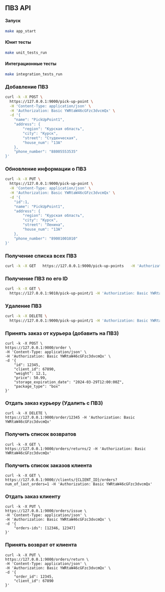 ## ПВЗ API

#### Запуск
```bash
make app_start
```

#### Юнит тесты
```bash
make unit_tests_run
```

#### Интеграционные тесты
```bash
make integration_tests_run
```

### Добавление ПВЗ


```bash
curl -k -X POST \
  https://127.0.0.1:9000/pick-up-point \
  -H 'Content-Type: application/json' \
  -H 'Authorization: Basic YWRtaW46cGFzc3dvcmQx' \
  -d '{
    "name": "PickUpPoint1",
    "address": {
        "region": "Курская область",
        "city": "Курск",
        "street": "Студенческая",
        "house_num": "13А"
    },
    "phone_number": "88005553535"
}'
```
### Обновление информации о ПВЗ

```bash
curl -k -X PUT \
  https://127.0.0.1:9000/pick-up-point \
  -H 'Content-Type: application/json' \
  -H 'Authorization: Basic YWRtaW46cGFzc3dvcmQx' \
  -d '{
    "id":1,
    "name": "PickUpPoint1",
    "address": {
        "region": "Курская область",
        "city": "Курск",
        "street": "Ленина",
        "house_num": "13А"
    },
    "phone_number": "89001001010"
}'

```

### Получение списка всех ПВЗ

```bash
curl -k -X GET   https://127.0.0.1:9000/pick-up-points   -H 'Authorization: Basic YWRtaW46cGFzc3dvcmQx'
```

### Получение ПВЗ по его ID

```bash
curl -k -X GET \
  https://127.0.0.1:9010/pick-up-point/1 -H 'Authorization: Basic YWRtaW46cGFzc3dvcmQx'
```

### Удаление ПВЗ

```bash
curl -k -X DELETE \
  https://127.0.0.1:9000/pick-up-point/1 -H 'Authorization: Basic YWRtaW46cGFzc3dvcmQx'
```

### Принять заказ от курьера (добавить на ПВЗ)
```
curl -k -X POST \
https://127.0.0.1:9000/order \
-H 'Content-Type: application/json' \
-H 'Authorization: Basic YWRtaW46cGFzc3dvcmQx' \
-d '{
    "id": 12345,
    "client_id": 67890,
    "weight": 12.1,
    "price": 50.99,
    "storage_expiration_date": "2024-03-29T12:00:00Z",
    "package_type": "box"
}'
```

### Отдать заказ курьеру (Удалить с ПВЗ)
```
curl -k -X DELETE \
https://127.0.0.1:9000/order/12345 -H 'Authorization: Basic YWRtaW46cGFzc3dvcmQx'
```

### Получить список возвратов
```
curl -k -X GET \
https://127.0.0.1:9000/orders/returns/2 -H 'Authorization: Basic YWRtaW46cGFzc3dvcmQx'
```

### Получить список заказов клиента
```
curl -k -X GET \
https://127.0.0.1:9000//clients/{CLIENT_ID}/orders?num_of_last_orders=1 -H 'Authorization: Basic YWRtaW46cGFzc3dvcmQx'
```

### Отдать заказ клиенту
```
curl -k -X PUT \
https://127.0.0.1:9000/orders/issue \
-H 'Content-Type: application/json' \
-H 'Authorization: Basic YWRtaW46cGFzc3dvcmQx' \
-d '{
    "orders-ids": [12346, 12347]
}'
```

### Принять возврат от клиента
```
curl -k -X PUT \
https://127.0.0.1:9000/orders/return \
-H 'Content-Type: application/json' \
-H 'Authorization: Basic YWRtaW46cGFzc3dvcmQx' \
-d '{
    "order_id": 12345,
    "client_id": 67890
}'
```

